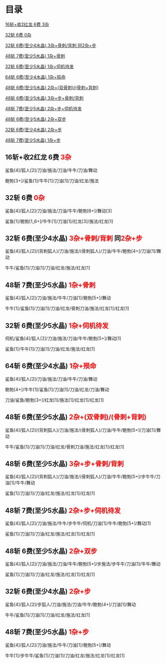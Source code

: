 # 目录

[16斩+收2红龙 6费 3杂](#g1)

[32斩 6费 0杂](#g2)

[32斩 6费(至少4水晶) 3杂+骨刺/背刺 同2杂+步](#g3)

[48斩 7费(至少5水晶) 1杂+骨刺](#g4)

[32斩 6费(至少5水晶) 1杂+伺机待发](#g5)

[64斩 6费(至少4水晶) 1杂+殒命](#g6)

[48斩 6费(至少5水晶) 2杂+(双骨刺)/(骨刺+背刺)](#g7)

[48斩 6费(至少5水晶) 3杂+步+骨刺/背刺](#g8)

[48斩 7费(至少5水晶) 2杂+步+伺机待发](#g9)

[48斩 6费(至少5水晶) 2杂+双步](#g10)

[32斩 6费(至少4水晶) 2杂+步](#g11)

[48斩 7费(至少5水晶) 1杂+步](#g12)

## 16斩+收2红龙 6费 <font color="red" id="g1">3杂</font>

鲨鱼[4]/狐人[2]/刀油/施法/刀油/牛牛/刀油/舞动

鲍勃[3+]/鲨鱼[1]/牛牛[1]/刀油[1]/刀油/红龙/施法

## 32斩 6费 <font color="red" id="g2">0杂</font>

鲨鱼[4]/狐人[2]/刀油/施法/刀油/牛牛/鲍勃[6+]/舞动[3]

鲨鱼[1]/鲍勃[1_6+]/牛牛[1]/刀油[1]/红龙[3]/施法/红龙[1]

## 32斩 6费(至少4水晶) <font color="red">3杂+骨刺/背刺</font> 同<font color="red"  id="g3">2杂+步</font>

鲨鱼[4]/狐人[2]/(背刺狐人)/刀油/施法/(骨刺狐人)/刀油/牛牛/鲍勃[4+]/刀油[1]/舞动

牛牛/鲨鱼[1]/刀油[1]/刀油/红龙/施法/红龙[1]

## 48斩 7费(至少5水晶) <font color="red" id="g4">1杂+骨刺</font>

鲨鱼[4]/狐人[2]/刀油/施法/牛牛/刀油[1]/鲍勃[5+]/舞动

牛牛[1]/鲨鱼[1]/刀油[1]/刀油/红龙/骨刺刀油/施法/红龙[1]/红龙[1]

## 32斩 6费(至少5水晶) <font color="red" id="g5">1杂+伺机待发</font>

伺机/鲨鱼[4]/狐人[2]/刀油/施法/刀油/牛牛/鲍勃[5+]/舞动[1]

鲨鱼[1]/牛牛[1]/刀油[1]/刀油/红龙/施法/红龙[1]

## 64斩 6费(至少4水晶) <font color="red" id="g6">1杂+殒命</font>

鲨鱼[4]/狐人[2]/刀油/施法/刀油/牛牛/刀油/舞动

鲍勃[4+]/牛牛[1]/鲨鱼[1]/刀油[1]/刀油/红龙/刀油/舞动

刀油/鲨鱼/鲍勃[3+]/红龙[1]/施法[1]/红龙[1]/红龙[1]

## 48斩 6费(至少5水晶) <font color="red" id="g7">2杂+(双骨刺)/(骨刺+背刺)</font>

鲨鱼[4]/狐人[2]/(背刺狐人)/刀油/施法/(骨刺狐人)/刀油/牛牛/鲍勃[5+]/刀油[1]/舞动

牛牛/鲨鱼[1]/刀油[1]/刀油/红龙/骨刺刀油/施法/红龙[1]/红龙[1]

## 48斩 6费(至少5水晶) <font color="red" id="g8">3杂+步+骨刺/背刺</font>

鲨鱼[4]/狐人[2]/(背刺狐人)/刀油/施法/(骨刺狐人)/刀油/牛牛/鲍勃[5+]/步牛牛/刀油[1]/牛牛/舞动

鲨鱼[1]/刀油[1]/刀油/红龙/施法/红龙[1]/红龙[1]

## 48斩 7费(至少5水晶) <font color="red" id="g9">2杂+步+伺机待发</font>

鲨鱼[4]/狐人[2]/刀油/施法/牛牛/步牛牛/伺机/刀油[1]/牛牛/鲍勃[5+]/舞动[1]

鲨鱼[1]/刀油[1]/刀油/红龙/施法/红龙[1]/红龙[1]

## 48斩 6费(至少5水晶) <font color="red" id="g10">2杂+双步</font>

鲨鱼[4]/狐人[2]/刀油/施法/刀油/牛牛/鲍勃[5+]/步施法/步牛牛/刀油[1]/牛牛/舞动

鲨鱼[1]/刀油[1]/刀油/红龙/施法/红龙[1]/红龙[1]

## 32斩 6费(至少4水晶) <font color="red" id="g11">2杂+步</font>

鲨鱼[4]/狐人[2]/步狐人/刀油/施法/刀油/牛牛/鲍勃[4+]/刀油[1]/舞动

牛牛/鲨鱼[1]/刀油[1]/刀油/红龙/施法/红龙[1]

## 48斩 7费(至少5水晶) <font color="red" id="g12">1杂+步</font>

鲨鱼[4]/狐人[2]/刀油/施法/牛牛/刀油[1]/鲍勃[5+]/舞动

牛牛[1]/步牛牛/鲨鱼[1]/刀油[1]/刀油/红龙/施法/红龙[1]/红龙[1]
